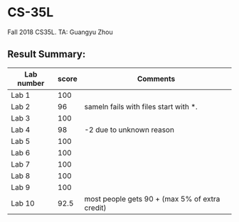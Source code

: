 # CS-35L
Fall 2018 CS35L. TA: Guangyu Zhou

## Result Summary:

| Lab number | score | Comments |
|------|-------|--------|
| Lab 1 | 100 | |
| Lab 2 | 96 | sameln fails with files start with \*.| 
| Lab 3 | 100 | |
| Lab 4 | 98 | -2 due to unknown reason |
| Lab 5 | 100 | |
| Lab 6 | 100 | |
| Lab 7 | 100 | |
| Lab 8 | 100 | |
| Lab 9 | 100 | |
| Lab 10 | 92.5 | most people gets 90 + (max 5% of extra credit) |
